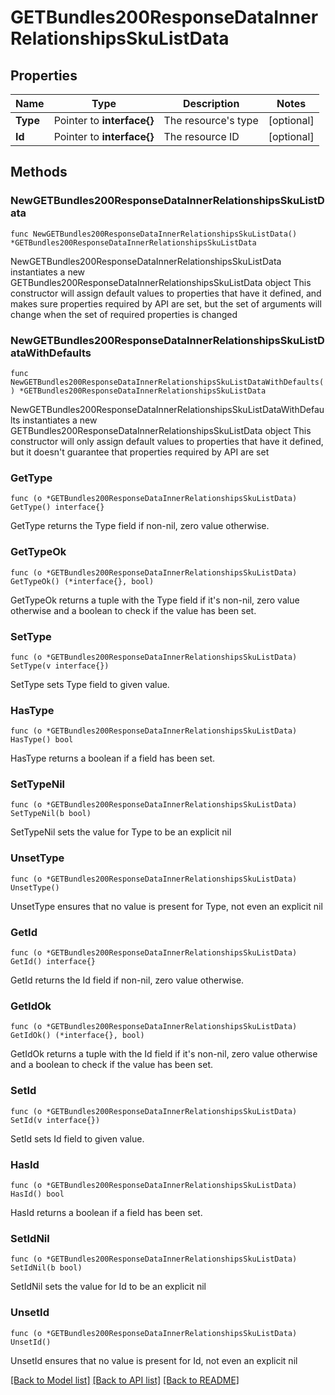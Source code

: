 # GETBundles200ResponseDataInnerRelationshipsSkuListData

## Properties

Name | Type | Description | Notes
------------ | ------------- | ------------- | -------------
**Type** | Pointer to **interface{}** | The resource&#39;s type | [optional] 
**Id** | Pointer to **interface{}** | The resource ID | [optional] 

## Methods

### NewGETBundles200ResponseDataInnerRelationshipsSkuListData

`func NewGETBundles200ResponseDataInnerRelationshipsSkuListData() *GETBundles200ResponseDataInnerRelationshipsSkuListData`

NewGETBundles200ResponseDataInnerRelationshipsSkuListData instantiates a new GETBundles200ResponseDataInnerRelationshipsSkuListData object
This constructor will assign default values to properties that have it defined,
and makes sure properties required by API are set, but the set of arguments
will change when the set of required properties is changed

### NewGETBundles200ResponseDataInnerRelationshipsSkuListDataWithDefaults

`func NewGETBundles200ResponseDataInnerRelationshipsSkuListDataWithDefaults() *GETBundles200ResponseDataInnerRelationshipsSkuListData`

NewGETBundles200ResponseDataInnerRelationshipsSkuListDataWithDefaults instantiates a new GETBundles200ResponseDataInnerRelationshipsSkuListData object
This constructor will only assign default values to properties that have it defined,
but it doesn't guarantee that properties required by API are set

### GetType

`func (o *GETBundles200ResponseDataInnerRelationshipsSkuListData) GetType() interface{}`

GetType returns the Type field if non-nil, zero value otherwise.

### GetTypeOk

`func (o *GETBundles200ResponseDataInnerRelationshipsSkuListData) GetTypeOk() (*interface{}, bool)`

GetTypeOk returns a tuple with the Type field if it's non-nil, zero value otherwise
and a boolean to check if the value has been set.

### SetType

`func (o *GETBundles200ResponseDataInnerRelationshipsSkuListData) SetType(v interface{})`

SetType sets Type field to given value.

### HasType

`func (o *GETBundles200ResponseDataInnerRelationshipsSkuListData) HasType() bool`

HasType returns a boolean if a field has been set.

### SetTypeNil

`func (o *GETBundles200ResponseDataInnerRelationshipsSkuListData) SetTypeNil(b bool)`

 SetTypeNil sets the value for Type to be an explicit nil

### UnsetType
`func (o *GETBundles200ResponseDataInnerRelationshipsSkuListData) UnsetType()`

UnsetType ensures that no value is present for Type, not even an explicit nil
### GetId

`func (o *GETBundles200ResponseDataInnerRelationshipsSkuListData) GetId() interface{}`

GetId returns the Id field if non-nil, zero value otherwise.

### GetIdOk

`func (o *GETBundles200ResponseDataInnerRelationshipsSkuListData) GetIdOk() (*interface{}, bool)`

GetIdOk returns a tuple with the Id field if it's non-nil, zero value otherwise
and a boolean to check if the value has been set.

### SetId

`func (o *GETBundles200ResponseDataInnerRelationshipsSkuListData) SetId(v interface{})`

SetId sets Id field to given value.

### HasId

`func (o *GETBundles200ResponseDataInnerRelationshipsSkuListData) HasId() bool`

HasId returns a boolean if a field has been set.

### SetIdNil

`func (o *GETBundles200ResponseDataInnerRelationshipsSkuListData) SetIdNil(b bool)`

 SetIdNil sets the value for Id to be an explicit nil

### UnsetId
`func (o *GETBundles200ResponseDataInnerRelationshipsSkuListData) UnsetId()`

UnsetId ensures that no value is present for Id, not even an explicit nil

[[Back to Model list]](../README.md#documentation-for-models) [[Back to API list]](../README.md#documentation-for-api-endpoints) [[Back to README]](../README.md)


